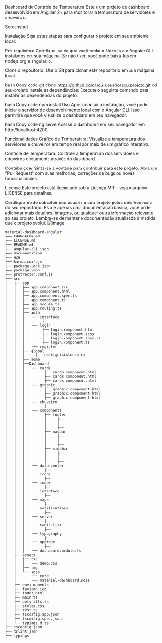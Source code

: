 Dashboard de Controle de Temperatura
Este é um projeto de dashboard desenvolvido em Angular 2+ para monitorar a temperatura de servidores e chuveiros.

Screenshot

Instalação
Siga estas etapas para configurar o projeto em seu ambiente local:

Pré-requisitos: Certifique-se de que você tenha o Node.js e o Angular CLI instalados em sua máquina. Se não tiver, você pode baixá-los em nodejs.org e angular.io.

Clone o repositório: Use o Git para clonar este repositório em sua máquina local.

bash
Copy code
git clone https://github.com/seu-usuario/seu-projeto.git
cd seu-projeto
Instale as dependências: Execute o seguinte comando para instalar as dependências do projeto.

bash
Copy code
npm install
Uso
Após concluir a instalação, você pode iniciar o servidor de desenvolvimento local com o Angular CLI. Isso permitirá que você visualize o dashboard em seu navegador.

bash
Copy code
ng serve
Acesse o dashboard em seu navegador em http://localhost:4200.

Funcionalidades
Gráfico de Temperatura: Visualize a temperatura dos servidores e chuveiros em tempo real por meio de um gráfico interativo.

Controle de Temperatura: Controle a temperatura dos servidores e chuveiros diretamente através do dashboard.

Contribuições
Sinta-se à vontade para contribuir para este projeto. Abra um "Pull Request" com suas melhorias, correções de bugs ou novas funcionalidades.

Licença
Este projeto está licenciado sob a Licença MIT - veja o arquivo LICENSE para detalhes.

Certifique-se de substituir seu-usuario e seu-projeto pelos detalhes reais do seu repositório. Esta é apenas uma documentação básica, você pode adicionar mais detalhes, imagens, ou qualquer outra informação relevante ao seu projeto. Lembre-se de manter a documentação atualizada à medida que o projeto evolui.
![image](https://github.com/samaelsimoes/Temperature-control/assets/29442511/14c14188-fd36-46fa-9714-1cf489ac92b2)

```
material-dashboard-angular
├── CHANGELOG.md
├── LICENSE.md
├── README.md
├── angular-cli.json
├── documentation
├── e2e
├── karma.conf.js
├── package-lock.json
├── package.json
├── protractor.conf.js
├── src
│   ├── app
│   │   ├── app.component.css
│   │   ├── app.component.html
│   │   ├── app.component.spec.ts
│   │   ├── app.component.ts
│   │   ├── app.module.ts
│   │   ├── app.routing.ts
│   │   ├── auth  
│   │   │   ├── interface
│   │   │        ├──
│   │   │   ├── login
│   │   │   │    ├── login.component.html
│   │   │   │    ├── login.component.scss
│   │   │   │    ├── login.component.spec.ts
│   │   │   │    ├── login.component.ts
│   │   │   ├── register
│   │   ├── global
│   │   │     ├── ConfigGlobalURLS.ts  
│   │   ├── home  
│   │   ├──Dashboard  
│   │   │   ├── cards
│   │   │   │     ├── cards.component.html
│   │   │   │     ├── cards.component.html
│   │   │   │     ├── cards.component.html
│   │   │   ├── graphic
│   │   │   │     ├── graphic.component.html
│   │   │   │     ├── graphic.component.html
│   │   │   │     ├── graphic.component.html
│   │   │   ├── chuveiro
│   │   │   │     ├──
│   │   │   ├── components
│   │   │   │     ├── footer
│   │   │   │     │     ├──
│   │   │   │     │     ├──
│   │   │   │     │     ├──
│   │   │   │     ├── navbar
│   │   │   │     │     ├──
│   │   │   │     │     ├──
│   │   │   │     │     ├──                        
│   │   │   │     ├── sidebar
│   │   │   │     │     ├──
│   │   │   │     │     ├──
│   │   │   │     │     ├──
│   │   │   ├── data-center
│   │   │   │     ├──
│   │   │   ├── icons
│   │   │   │     ├──
│   │   │   ├── index
│   │   │   │     ├──
│   │   │   ├── interface
│   │   │   │     ├──
│   │   │   ├── maps
│   │   │   │     ├──
│   │   │   ├── notifications
│   │   │   │     ├──
│   │   │   ├── server
│   │   │   │     ├──
│   │   │   ├── table-list
│   │   │   │     ├──
│   │   │   ├── typography
│   │   │   │     ├──
│   │   │   ├── upgrade  
│   │   │   │     ├──
│   │   │   ├── dashboard.module.ts
│   ├── assets
│   │   ├── css
│   │   │   └── demo.css
│   │   ├── img
│   │   └── scss
│   │       ├── core
│   │       └── material-dashboard.scss
│   ├── environments
│   ├── favicon.ico
│   ├── index.html
│   ├── main.ts
│   ├── polyfills.ts
│   ├── styles.css
│   ├── test.ts
│   ├── tsconfig.app.json
│   ├── tsconfig.spec.json
│   └── typings.d.ts
├── tsconfig.json
├── tslint.json
└── typings
